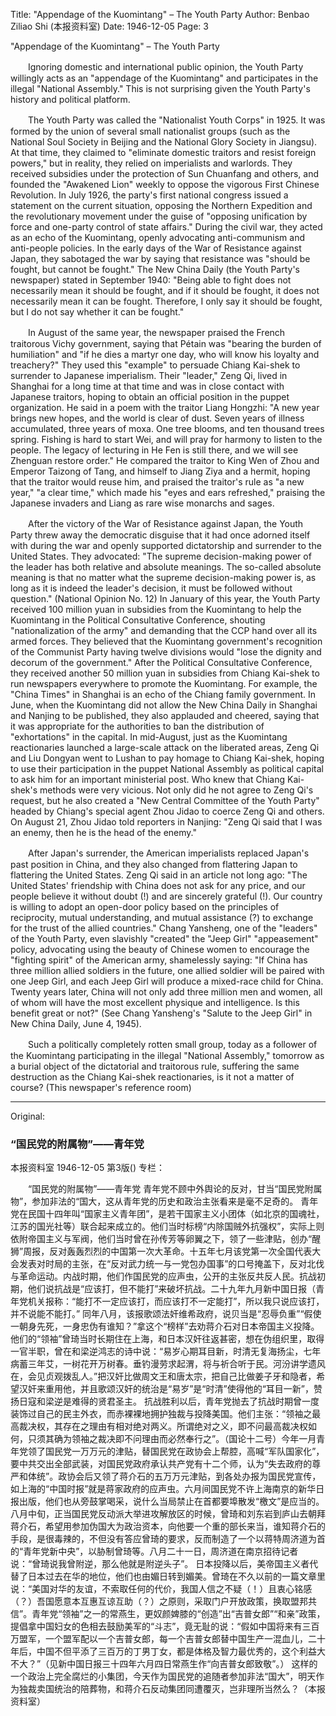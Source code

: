 Title: "Appendage of the Kuomintang" – The Youth Party
Author: Benbao Ziliao Shi (本报资料室)
Date: 1946-12-05
Page: 3

"Appendage of the Kuomintang" – The Youth Party

　　Ignoring domestic and international public opinion, the Youth Party willingly acts as an "appendage of the Kuomintang" and participates in the illegal "National Assembly." This is not surprising given the Youth Party's history and political platform.

　　The Youth Party was called the "Nationalist Youth Corps" in 1925. It was formed by the union of several small nationalist groups (such as the National Soul Society in Beijing and the National Glory Society in Jiangsu). At that time, they claimed to "eliminate domestic traitors and resist foreign powers," but in reality, they relied on imperialists and warlords. They received subsidies under the protection of Sun Chuanfang and others, and founded the "Awakened Lion" weekly to oppose the vigorous First Chinese Revolution. In July 1926, the party's first national congress issued a statement on the current situation, opposing the Northern Expedition and the revolutionary movement under the guise of "opposing unification by force and one-party control of state affairs." During the civil war, they acted as an echo of the Kuomintang, openly advocating anti-communism and anti-people policies. In the early days of the War of Resistance against Japan, they sabotaged the war by saying that resistance was "should be fought, but cannot be fought." The New China Daily (the Youth Party's newspaper) stated in September 1940: "Being able to fight does not necessarily mean it should be fought, and if it should be fought, it does not necessarily mean it can be fought. Therefore, I only say it should be fought, but I do not say whether it can be fought."

　　In August of the same year, the newspaper praised the French traitorous Vichy government, saying that Pétain was "bearing the burden of humiliation" and "if he dies a martyr one day, who will know his loyalty and treachery?" They used this "example" to persuade Chiang Kai-shek to surrender to Japanese imperialism. Their "leader," Zeng Qi, lived in Shanghai for a long time at that time and was in close contact with Japanese traitors, hoping to obtain an official position in the puppet organization. He said in a poem with the traitor Liang Hongzhi: "A new year brings new hopes, and the world is clear of dust. Seven years of illness accumulated, three years of moxa. One tree blooms, and ten thousand trees spring. Fishing is hard to start Wei, and will pray for harmony to listen to the people. The legacy of lecturing in He Fen is still there, and we will see Zhenguan restore order." He compared the traitor to King Wen of Zhou and Emperor Taizong of Tang, and himself to Jiang Ziya and a hermit, hoping that the traitor would reuse him, and praised the traitor's rule as "a new year," "a clear time," which made his "eyes and ears refreshed," praising the Japanese invaders and Liang as rare wise monarchs and sages.

　　After the victory of the War of Resistance against Japan, the Youth Party threw away the democratic disguise that it had once adorned itself with during the war and openly supported dictatorship and surrender to the United States. They advocated: "The supreme decision-making power of the leader has both relative and absolute meanings. The so-called absolute meaning is that no matter what the supreme decision-making power is, as long as it is indeed the leader's decision, it must be followed without question." (National Opinion No. 12) In January of this year, the Youth Party received 100 million yuan in subsidies from the Kuomintang to help the Kuomintang in the Political Consultative Conference, shouting "nationalization of the army" and demanding that the CCP hand over all its armed forces. They believed that the Kuomintang government's recognition of the Communist Party having twelve divisions would "lose the dignity and decorum of the government." After the Political Consultative Conference, they received another 50 million yuan in subsidies from Chiang Kai-shek to run newspapers everywhere to promote the Kuomintang. For example, the "China Times" in Shanghai is an echo of the Chiang family government. In June, when the Kuomintang did not allow the New China Daily in Shanghai and Nanjing to be published, they also applauded and cheered, saying that it was appropriate for the authorities to ban the distribution of "exhortations" in the capital. In mid-August, just as the Kuomintang reactionaries launched a large-scale attack on the liberated areas, Zeng Qi and Liu Dongyan went to Lushan to pay homage to Chiang Kai-shek, hoping to use their participation in the puppet National Assembly as political capital to ask him for an important ministerial post. Who knew that Chiang Kai-shek's methods were very vicious. Not only did he not agree to Zeng Qi's request, but he also created a "New Central Committee of the Youth Party" headed by Chiang's special agent Zhou Jidao to coerce Zeng Qi and others. On August 21, Zhou Jidao told reporters in Nanjing: "Zeng Qi said that I was an enemy, then he is the head of the enemy."

　　After Japan's surrender, the American imperialists replaced Japan's past position in China, and they also changed from flattering Japan to flattering the United States. Zeng Qi said in an article not long ago: "The United States' friendship with China does not ask for any price, and our people believe it without doubt (!) and are sincerely grateful (!). Our country is willing to adopt an open-door policy based on the principles of reciprocity, mutual understanding, and mutual assistance (?) to exchange for the trust of the allied countries." Chang Yansheng, one of the "leaders" of the Youth Party, even slavishly "created" the "Jeep Girl" "appeasement" policy, advocating using the beauty of Chinese women to encourage the "fighting spirit" of the American army, shamelessly saying: "If China has three million allied soldiers in the future, one allied soldier will be paired with one Jeep Girl, and each Jeep Girl will produce a mixed-race child for China. Twenty years later, China will not only add three million men and women, all of whom will have the most excellent physique and intelligence. Is this benefit great or not?" (See Chang Yansheng's "Salute to the Jeep Girl" in New China Daily, June 4, 1945).

　　Such a politically completely rotten small group, today as a follower of the Kuomintang participating in the illegal "National Assembly," tomorrow as a burial object of the dictatorial and traitorous rule, suffering the same destruction as the Chiang Kai-shek reactionaries, is it not a matter of course? (This newspaper's reference room)



<hr /> 

Original: 


### “国民党的附属物”——青年党
本报资料室
1946-12-05
第3版()
专栏：

　　“国民党的附属物”——青年党
    青年党不顾中外舆论的反对，甘当“国民党附属物”，参加非法的“国大，这从青年党的历史和政治主张看来是毫不足奇的。
    青年党在民国十四年叫“国家主义青年团”，是若干国家主义小团体（如北京的国魂社，江苏的国光社等）联合起来成立的。他们当时标榜“内除国贼外抗强权”，实际上则依附帝国主义与军阀，他们当时曾在孙传芳等卵翼之下，领了一些津贴，创办“醒狮”周报，反对轰轰烈烈的中国第一次大革命。十五年七月该党第一次全国代表大会发表对时局的主张，在“反对武力统一与一党包办国事”的口号掩盖下，反对北伐与革命运动。内战时期，他们作国民党的应声虫，公开的主张反共反人民。抗战初期，他们说抗战是“应该打，但不能打”来破坏抗战。二十九年九月新中国日报（青年党机关报称：“能打不一定应该打，而应该打不一定能打”，所以我只说应该打，并不说能不能打。”
    同年八月，该报歌颂法奸维希政府，说贝当是“忍辱负重”“假使一朝身先死，一身忠伪有谁知？”拿这个“榜样”去劝蒋介石对日本帝国主义投降。他们的“领袖”曾琦当时长期住在上海，和日本汉奸往返甚密，想在伪组织里，取得一官半职，曾在和梁逆鸿志的诗中说：“易岁心期耳目新，时清无复海扬尘，七年病蓄三年艾，一树花开万树春。垂钓漫劳求起渭，将与祈合听于民。河汾讲学遗风在，会见贞观拨乱人。”把汉奸比做周文王和唐太宗，把自己比做姜子牙和隐者，希望汉奸来重用他，并且歌颂汉奸的统治是“易岁”是“时清”使得他的“耳目一新”，赞扬日寇和梁逆是难得的贤君圣主。
    抗战胜利以后，青年党抛去了抗战时期曾一度装饰过自己的民主外衣，而赤裸裸地拥护独裁与投降美国。他们主张：“领袖之最高裁决权，其存在之理由有相对绝对两义。所谓绝对之义，即不问最高裁决权如何，只须其确为领袖之裁决即不问理由而必然奉行之”。（国论十二号）今年一月青年党领了国民党一万万元的津贴，替国民党在政协会上帮腔，高喊“军队国家化”，要中共交出全部武装，对国民党政府承认共产党有十二个师，认为“失去政府的尊严和体统”。政协会后又领了蒋介石的五万万元津贴，到各处办报为国民党宣传，如上海的“中国时报”就是蒋家政府的应声虫。六月间国民党不许上海南京的新华日报出版，他们也从旁鼓掌喝采，说什么当局禁止在首都要埠散发“檄文”是应当的。八月中旬，正当国民党反动派大举进攻解放区的时候，曾琦和刘东岩到庐山去朝拜蒋介石，希望用参加伪国大为政治资本，向他要一个重的部长来当，谁知蒋介石的手段，是很毒辣的，不但没有答应曾琦的要求，反而制造了一个以蒋特周济道为首的“青年党新中央”，以胁制曾琦等。八月二十一日，周济道在南京招待记者说：“曾琦说我曾附逆，那么他就是附逆头子”。
    日本投降以后，美帝国主义者代替了日本过去在华的地位，他们也由媚日转到媚美。曾琦在不久以前的一篇文章里说：“美国对华的友谊，不索取任何的代价，我国人信之不疑（！）且衷心铭感（？）吾国愿意本互惠互谅互助（？）之原则，采取门户开放政策，换取盟邦共信”。青年党“领袖”之一的常燕生，更奴颜婢膝的“创造”出“吉普女郎”“和亲”政策，提倡拿中国妇女的色相去鼓励美军的“斗志”，竟无耻的说：“假如中国将来有三百万盟军，一个盟军配以一个吉普女郎，每一个吉普女郎替中国生产一混血儿，二十年后，中国不但平添了三百万的丁男丁女，都是体格及智力最优秀的，这个利益大不大？”（见新中国日报三十四年六月四日常燕生作“向吉普女郎致敬”。）
    这样的一个政治上完全腐烂的小集团，今天作为国民党的追随者参加非法“国大”，明天作为独裁卖国统治的陪葬物，和蒋介石反动集团同遭覆灭，岂非理所当然么？（本报资料室）
